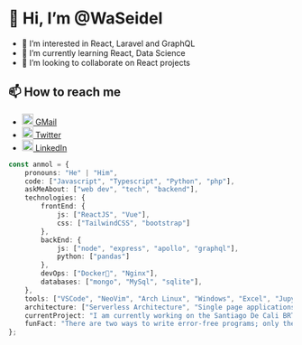 # 👋 Hi, I’m @WaSeidel

- 👀 I’m interested in React, Laravel and GraphQL
- 🌱 I’m currently learning React, Data Science
- 💞️ I’m looking to collaborate on React projects

## 📫 How to reach me 
- [<image src="https://upload.wikimedia.org/wikipedia/commons/7/7e/Gmail_icon_%282020%29.svg" style="width:20px" /> GMail](WaSeiDel@gmail.com)
- [<image src="https://upload.wikimedia.org/wikipedia/commons/4/4f/Twitter-logo.svg" style="width:20px;" /> Twitter](https://twitter.com/WaSeidel)
- [<image src="https://upload.wikimedia.org/wikipedia/commons/c/ca/LinkedIn_logo_initials.png" style="width:20px;" /> LinkedIn](https://linkedin.com/in/waseidel)

```typescript
const anmol = {
    pronouns: "He" | "Him",
    code: ["Javascript", "Typescript", "Python", "php"],
    askMeAbout: ["web dev", "tech", "backend"],
    technologies: {
        frontEnd: {
            js: ["ReactJS", "Vue"],
            css: ["TailwindCSS", "bootstrap"]
        },
        backEnd: {
            js: ["node", "express", "apollo", "graphql"],
            python: ["pandas"]
        },
        devOps: ["Docker🐳", "Nginx"],
        databases: ["mongo", "MySql", "sqlite"],
    },
    tools: ["VSCode", "NeoVim", "Arch Linux", "Windows", "Excel", "Jupyter"]
    architecture: ["Serverless Architecture", "Single page applications"],
    currentProject: "I am currently working on the Santiago De Cali BRT System as a Data Analyst",
    funFact: "There are two ways to write error-free programs; only the third one works"
};
```

<!---
waseidel/waseidel is a ✨ special ✨ repository because its `README.md` (this file) appears on your GitHub profile.
You can click the Preview link to take a look at your changes.
--->
